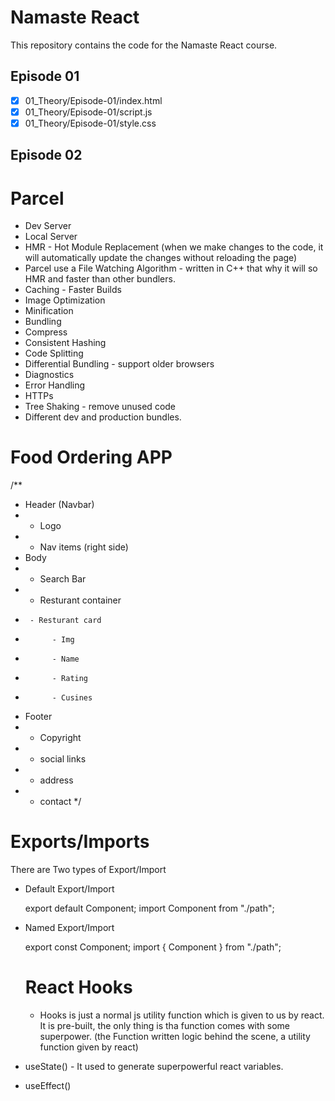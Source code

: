 # Namaste React

This repository contains the code for the Namaste React course.

## Episode 01

- [x] 01_Theory/Episode-01/index.html
- [x] 01_Theory/Episode-01/script.js
- [x] 01_Theory/Episode-01/style.css

## Episode 02

# Parcel

- Dev Server
- Local Server  
- HMR - Hot Module Replacement (when we make changes to the code, it will automatically update the changes without reloading the page)
- Parcel use a File Watching Algorithm - written in C++ that why it will so HMR and faster than other bundlers.
- Caching - Faster Builds
- Image Optimization
- Minification
- Bundling
- Compress
- Consistent Hashing
- Code Splitting
- Differential Bundling - support older browsers
- Diagnostics
- Error Handling
- HTTPs
- Tree Shaking - remove unused code
- Different dev and production bundles.


# Food Ordering APP

/**
 *  Header (Navbar)
 *   - Logo
 *   - Nav items (right side)
 *  Body
 *   - Search Bar
 *   - Resturant container
 *      - Resturant card
 *           - Img
 *           - Name
 *           - Rating
 *           - Cusines
 *  Footer
 *   - Copyright
 *   - social links
 *   - address
 *   - contact
 */

 # Exports/Imports

 There are Two types of Export/Import

- Default Export/Import 

  export default Component;
  import Component from "./path";

- Named Export/Import

  export const Component;
  import { Component } from "./path";

  # React Hooks

  - Hooks is just a normal js utility function which is given to us by react. It is pre-built, the only thing is tha function comes with some superpower. (the Function written logic behind the scene,  a utility function given by react)

 - useState() - It used to generate superpowerful react variables.
 - useEffect()